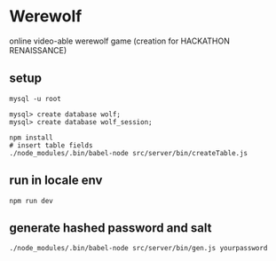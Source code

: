 # Werewolf
online video-able werewolf game (creation for HACKATHON RENAISSANCE)


## setup

    mysql -u root

    mysql> create database wolf;
    mysql> create database wolf_session;

    npm install
    # insert table fields
    ./node_modules/.bin/babel-node src/server/bin/createTable.js

## run in locale env

    npm run dev

## generate hashed password and salt

    ./node_modules/.bin/babel-node src/server/bin/gen.js yourpassword
